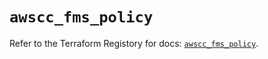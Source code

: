 # `awscc_fms_policy`

Refer to the Terraform Registory for docs: [`awscc_fms_policy`](https://registry.terraform.io/providers/hashicorp/awscc/0.70.0/docs/resources/fms_policy).
